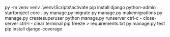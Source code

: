 py -m venv venv
.\venv\Scripts\activate
pip install django
python-admin startproject core .
py manage.py migrate
py manage.py makemigrations
py manage.py createsuperuser
python manage.py runserver
ctrl-c - close-server
ctrl-l - clear terminal
pip freeze > requirements.txt
py manage.py test
pip install django-coverage